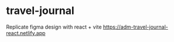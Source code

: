 # travel-journal
Replicate figma design with react + vite
https://adm-travel-journal-react.netlify.app
